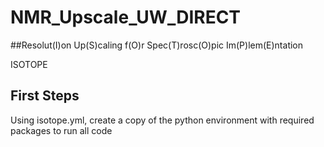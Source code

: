 
# NMR_Upscale_UW_DIRECT

##Resolut(I)on Up(S)caling f(O)r Spec(T)rosc(O)pic Im(P)lem(E)ntation

ISOTOPE

First Steps
------

Using isotope.yml, create a copy of the python environment with required packages to run all code


